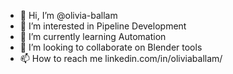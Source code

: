 - 👋 Hi, I’m @olivia-ballam
- 👀 I’m interested in Pipeline Development
- 🌱 I’m currently learning Automation
- 💞️ I’m looking to collaborate on Blender tools
- 📫 How to reach me linkedin.com/in/oliviaballam/


